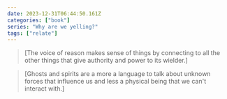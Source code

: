 ```yaml
---
date: 2023-12-31T06:44:50.161Z
categories: ["book"]
series: "Why are we yelling?"
tags: ["relate"]
---
```

> [The voice of reason makes sense of things by connecting to all the other things that give authority and power to its wielder.]

> [Ghosts and spirits are a more a language to talk about unknown forces that influence us and less a physical being that we can't interact with.]
